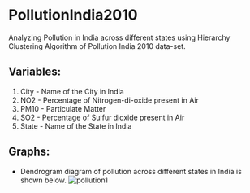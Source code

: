 # PollutionIndia2010
Analyzing Pollution in India across different states using Hierarchy Clustering Algorithm of Pollution India 2010 data-set.

## Variables:
1) City - Name of the City in India
2) NO2 - Percentage of Nitrogen-di-oxide present in Air
3) PM10 - Particulate Matter
4) SO2 - Percentage of Sulfur dioxide present in Air
5) State - Name of the State in India

## Graphs: 
- Dendrogram diagram of pollution across different states in India is shown below.
![pollution1](https://user-images.githubusercontent.com/44108439/50943357-19bc0f00-14b2-11e9-83b9-53ee688f1203.png)

